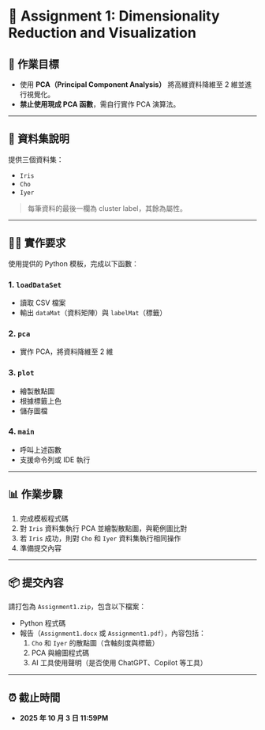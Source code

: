 # 📘 Assignment 1: Dimensionality Reduction and Visualization

## 🎯 作業目標
- 使用 **PCA（Principal Component Analysis）** 將高維資料降維至 2 維並進行視覺化。
- **禁止使用現成 PCA 函數**，需自行實作 PCA 演算法。

---

## 📂 資料集說明
提供三個資料集：
- `Iris`
- `Cho`
- `Iyer`

> 每筆資料的最後一欄為 cluster label，其餘為屬性。

---

## 🧑‍💻 實作要求
使用提供的 Python 模板，完成以下函數：

### 1. `loadDataSet`
- 讀取 CSV 檔案
- 輸出 `dataMat`（資料矩陣）與 `labelMat`（標籤）

### 2. `pca`
- 實作 PCA，將資料降維至 2 維

### 3. `plot`
- 繪製散點圖
- 根據標籤上色
- 儲存圖檔

### 4. `main`
- 呼叫上述函數
- 支援命令列或 IDE 執行

---

## 📊 作業步驟
1. 完成模板程式碼
2. 對 `Iris` 資料集執行 PCA 並繪製散點圖，與範例圖比對
3. 若 `Iris` 成功，則對 `Cho` 和 `Iyer` 資料集執行相同操作
4. 準備提交內容

---

## 📦 提交內容
請打包為 `Assignment1.zip`，包含以下檔案：

- Python 程式碼
- 報告（`Assignment1.docx` 或 `Assignment1.pdf`），內容包括：
  1. `Cho` 和 `Iyer` 的散點圖（含軸刻度與標籤）
  2. PCA 與繪圖程式碼
  3. AI 工具使用聲明（是否使用 ChatGPT、Copilot 等工具）

---

## ⏰ 截止時間
- **2025 年 10 月 3 日 11:59PM**
